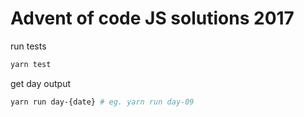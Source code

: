 # Advent of code JS solutions 2017

run tests

```bash
yarn test
```

get day output

```bash
yarn run day-{date} # eg. yarn run day-09
```

